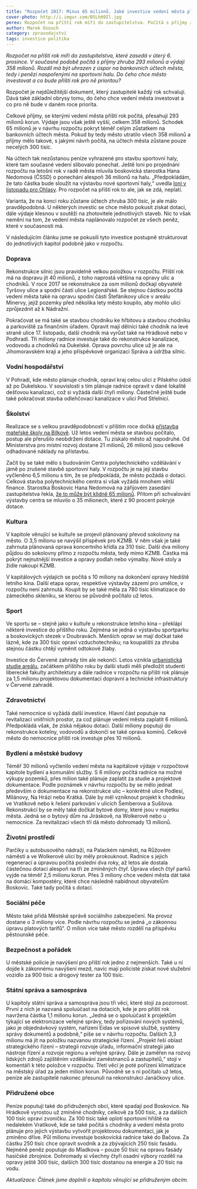 ```yaml
---
title: "Rozpočet 2017: Minus 65 milionů. Jaké investice vedení města plánuje?"
cover-photo: http://i.imgur.com/B5LhH9Il.jpg
perex: Rozpočet na příští rok míří do zastupitelstva. Počítá s příjmy zhruba 293 milionů a výdaji 358 milionů; schodek tak spolkne všechny peníze naspořené na sportovní halu. 
author: Marek Osouch
category: zpravodajství
tags: investice politika
---
```


*Rozpočet na příští rok míří do zastupitelstva, které zasedá v úterý 6. prosince. V současné podobě počítá s příjmy zhruba 293 milionů a výdaji 358 milionů. Rozdíl má být uhrazen z úspor na bankovních účtech města, tedy i penězi naspořenými na sportovní halu. Do čeho chce město investovat a co bude příští rok pro ně prioritou?*

Rozpočet je nejdůležitější dokument, který zastupitelé každý rok schvalují. Dává také základní obrysy tomu, do čeho chce vedení města investovat a co pro ně bude v daném roce priorita. 

Celkové příjmy, se kterými vedení města příští rok počítá, přesahují 293 milionů korun. Výdaje jsou však ještě vyšší, celkem 358 milionů. Schodek 65 milionů je v návrhu rozpočtu pokryt téměř celým zůstatkem na bankovních účtech města. Pokud by tedy město utratilo všech 358 milionů a příjmy mělo takové, s jakými návrh počítá, na účtech města zůstane pouze necelých 300 tisíc.

Na účtech tak nezůstanou peníze vyhrazené pro stavbu sportovní haly, které tam současné vedení slibovalo ponechat. Ještě loni po projednání rozpočtu na letošní rok v radě města mluvila boskovická starostka Hana Nedomová (ČSSD) o ponechání alespoň 36 milionů na halu. „Předpokládám, že tato částka bude sloužit na výstavbu nové sportovní haly,“ uvedla [loni v listopadu pro Ohlasy](http://www.ohlasy.info/clanky/2015/11/financi-kondice.html). Pro rozpočet na příští rok to ale, jak se zdá, neplatí.

Varianta, že na konci roku zůstane účtech zhruba 300 tisíc, je ale málo pravděpodobná. U některých investic se chce město pokusit získat dotaci, dále výdaje klesnou v soutěži na zhotovitele jednotlivých staveb. Nic to však nemění na tom, že vedení města naplánovalo rozpočet ze všech peněz, které v současnosti má.

V následujícím článku jsme se pokusili tyto investice postupně strukturovat do jednotlivých kapitol podobně jako v rozpočtu.

### Doprava

Rekonstrukce silnic jsou pravidelně velkou položkou v rozpočtu. Příští rok má na dopravu jít 40 milionů, z toho naprostá většina na opravy ulic a chodníků. V roce 2017 se rekonstrukce za osm milionů dočkají obyvatelé Tyršovy ulice a spodní části ulice Legionářské. Se stejnou částkou počítá vedení města také na opravu spodní části Štefánikovy ulice v areálu Minervy, jejíž pozemky před několika lety město koupilo, aby mohlo ulici zprůjezdnit až k Nádražní.

Pokračovat se má také se stavbou chodníku ke hřbitovu a stavbou chodníku a parkoviště za finančním úřadem. Opravit mají dělníci také chodník na levé straně ulice 17. listopadu, další chodník má vyrůst také na Hrádkově nebo v Podhradí. Tři miliony radnice investuje také do rekonstrukce kanalizace, vodovodu a chodníků na Dukelské. Oprava povrchu ulice už je ale na Jihomoravském kraji a jeho příspěvkové organizaci Správa a údržba silnic.

### Vodní hospodářství

V Pohradí, kde město plánuje chodník, opraví kraj celou ulici z Pilského údolí až po Dukelskou. V souvislosti s tím plánuje radnice opravit v dané lokalitě dešťovou kanalizaci, což si vyžádá další čtyři miliony. Částečně ještě bude také pokračovat stavba odlehčovací kanalizace v ulici Pod Střelnicí.

### Školství 

Realizace se s velkou pravděpodobností v příštím roce dočká [přístavba mateřské školy na Bílkově](http://www.ohlasy.info/clanky/2016/02/pristavba-ms.html). Už letos vedení města se stavbou počítalo, postup ale přerušilo neobdržení dotace. Tu získalo město až napodruhé. Od Ministerstva pro místní rozvoj dostane 21 milionů, 26 milionů jsou celkové odhadované náklady na přístavbu. 

Začít by se také mělo s budováním Centra polytechnického vzdělávání v jámě po zrušené stavbě sportovní haly. V rozpočtu je na její stavbu vyčleněno 6,5 milionu s tím, že se předpokládá, že město požádá o dotaci. Celková stavba polytechnického centra si však vyžádá mnohem větší finance. Starostka Boskovic Hana Nedomová na zářijovém zasedání zastupitelstva řekla, [že to může být klidně 65 milionů](http://www.ohlasy.info/clanky/2016/09/zastupitelstvo.html). Přitom při schvalování výstavby centra se mluvilo o 35 milionech, které z 90 procent pokryje dotace.

### Kultura

V kapitole věnující se kultuře se projevil plánovaný převod sokolovny na město. O 3,5 milionu se navýšil příspěvek pro KZMB. V něm však je také zahrnuta plánovaná oprava koncertního křídla za 310 tisíc. Další dva miliony půjdou do sokolovny přímo z rozpočtu města, tedy mimo KZMB. Částka má pokrýt nejnutnější investice a opravy podlah nebo výmalby. Nové stoly a židle nakoupí KZMB. 

V kapitálových výdajích se počítá s 10 miliony na dokončení opravy hlediště letního kina. Další etapa oprav, respektive výstavby zázemí pro umělce, v rozpočtu není zahrnutá. Koupit by se také měla za 780 tisíc klimatizace do zámeckého skleníku, se kterou se původně počítalo už letos.

### Sport

Ve sportu se – stejně jako v kultuře u rekonstrukce letního kina – překlápí některé investice do příštího roku. Zejména se jedná o výstavbu sportparku a boskovických stezek v Doubravách. Menších oprav se mají dočkat také lázně, kde za 300 tisíc opraví vzduchotechniku; na koupališti za zhruba stejnou částku chtějí vyměnit odtokové žlaby.

Investice do Červené zahrady tím ale nekončí. Letos vznikla [urbanistická studie areálu](http://www.ohlasy.info/clanky/2016/09/zastupitelstvo.html), začátkem příštího roku by další studii měli předložit studenti liberecké fakulty architektury a dále radnice v rozpočtu na příští rok plánuje za 1,5 milionu projektovou dokumentaci dopravní a technické infrastruktury v Červené zahradě.

### Zdravotnictví

Také nemocnice si vyžádá další investice. Hlavní část poputuje na revitalizaci vnitřních prostor, za což plánuje vedení města zaplatit 6 milionů. Předpokládá však, že získá nějakou dotaci. Další miliony poputují do rekonstrukce kotelny, vodovodů a dokončí se také oprava komínů. Celkově město do nemocnice příští rok investuje přes 10 milionů. 

### Bydlení a městské budovy

Téměř 30 milionů vyčlenilo vedení města na kapitálové výdaje v rozpočtové kapitole bydlení a komunální služby. S 6 miliony počítá radnice na možné výkupy pozemků, přes milion také plánuje zaplatit za studie a projektové dokumentace. Podle poznámek v návrhu rozpočtu by se mělo jednat především o dokumentace na rekonstrukce ulic – konkrétně ulice Podlesí, Milánovy, Na Hrázi nebo Krátká. Dále by měl vzniknout projekt k chodníku ve Vratíkově nebo k řešení parkování v ulicích Šemberova a Sušilova. Rekonstrukcí by se měly také dočkat bytové domy, které jsou v majetku města. Jedná se o bytový dům na Jiráskově, na Wolkerově nebo u nemocnice. Za revitalizaci všech tří dá město dohromady 13 milionů.

### Životní prostředí

Parčíky u autobusového nádraží, na Palackém náměstí, na Růžovém náměstí a ve Wolkerově ulici by měly prokouknout. Radnice s jejich regenerací a úpravou počítá poslední dva roky, až letos ale dostala částečnou dotaci alespoň na tři ze zmíněných čtyř. Úprava všech čtyř parků vyjde na téměř 2,5 milionu korun. Přes 3 miliony chce vedení města dát také na domácí kompostéry, které chce následně nabídnout obyvatelům Boskovic. Také tady počítá s dotací.

### Sociální péče

Město také přidá Městské správě sociálního zabezpečení. Na provoz dostane o 3 miliony více. Podle návrhu rozpočtu se jedná „o zákonnou úpravu platových tarifů“. O milion více také město rozdělí na příspěvku pěstounské péče.

### Bezpečnost a pořádek

U městské policie je navýšení pro příští rok jedno z nejmenších. Také u ní dojde k zákonnému navýšení mezd, navíc mají policisté získat nové služební vozidlo za 900 tisíc a drogový tester za 100 tisíc.

### Státní správa a samospráva

U kapitoly státní správa a samospráva jsou tři věci, které stojí za pozornost. První z nich je nazvaná spoluúčast na dotacích, kde je pro příští rok navržena částka 1,1 milionu korun. „Jedná se o spoluúčast k projektům týkající se elektronizace veřejné správy, tedy pořizování nových systémů, jako je objednávkový systém, nařízení Eidas ve spisové službě, systémy správy dokumentů a podobně,“ píše se v návrhu rozpočtu. Dalších 3,3 milionu má jít na položku nazvanou strategické řízení. „Projekt řeší oblast strategického řízení – strategii rozvoje úřadu, informační strategii jako nástroje řízení a rozvoje regionu a veřejné správy. Dále je zaměřen na rozvoj lidských zdrojů zajištěním vzdělávání zaměstnanců a zastupitelů,“ stojí v komentáři k této položce v rozpočtu. Třetí věcí je poté pořízení klimatizace na městský úřad za jeden milion korun. Původně se s ní počítalo už letos, peníze ale zastupitelé nakonec přesunuli na rekonstrukci Janáčkovy ulice.

### Přidružené obce

Peníze poputují také do přidružených obcí, které spadají pod Boskovice. Na Hrádkově vyrostou už zmíněné chodníky, celkově za 500 tisíc, a za dalších 100 tisíc opraví zvoničku. Za 100 tisíc také oplotí sportovní hřiště na nedalekém Vratíkově, kde se také počítá s chodníky a vedení města proto plánuje pro jejich výstavbu vytvořit projektovou dokumentaci, jak je zmíněno dříve. Půl milionu investuje boskovická radnice také do Bačova. Za částku 250 tisíc chce opravit svodník a za zbývajících 250 tisíc fasádu. Nejméně peněz poputuje do Mladkova – pouze 50 tisíc na opravu fasády hasičské zbrojnice. Dohromady si všechny čtyři osadní výbory rozdělí na opravy ještě 300 tisíc, dalších 300 tisíc dostanou na energie a 20 tisíc na vodu.

*Aktualizace: Článek jsme doplnili o kapitolu věnující se přidruženým obcím.* 
